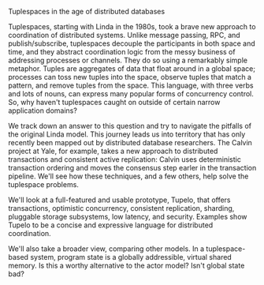 Tuplespaces in the age of distributed databases

Tuplespaces, starting with Linda in the 1980s, took a brave new approach to  coordination of distributed systems. Unlike message passing, RPC, and publish/subscribe, tuplespaces decouple the participants in both space and time, and they abstract coordination logic from the messy business of addressing processes or channels. They do so using a remarkably simple metaphor. Tuples are aggregates of data that float around in a global space; processes can toss new tuples into the space, observe tuples that match a pattern, and remove tuples from the space. This language, with three verbs and lots of nouns, can express many popular forms of concurrency control. So, why haven't tuplespaces caught on outside of certain narrow application domains?

We track down an answer to this question and try to navigate the pitfalls of the original Linda model. This journey leads us into territory that has only recently been mapped out by distributed database researchers. The Calvin project at Yale, for example, takes a new approach to distributed transactions and consistent active replication: Calvin uses deterministic transaction ordering and moves the consensus step earler in the transaction pipeline. We'll see how these techniques, and a few others, help solve the tuplespace problems.

We'll look at a full-featured and usable prototype, Tupelo, that offers transactions, optimistic concurrency, consistent replication, sharding, pluggable storage subsystems, low latency, and security. Examples show Tupelo to be a concise and expressive language for distributed coordination.

We'll also take a broader view, comparing other models. In a tuplespace-based system, program state is a globally addressible, virtual shared memory. Is this a worthy alternative to the actor model? Isn't global state bad?
